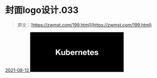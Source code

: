 <!--yml
category: 未分类
date: 0001-01-01 00:00:00
--->

# 封面logo设计.033

> 原文：[https://zwmst.com/199.html](https://zwmst.com/199.html)

   [ <time datetime="2021-08-12T09:33:00+08:00"> 2021-08-12 </time> ](https://zwmst.com/%e5%b0%81%e9%9d%a2logo%e8%ae%be%e8%ae%a1-033-2)  [![](img/7207f6c78fa1d794afccf905a5421a94.png)](https://zwmst.com/wp-content/uploads/2021/08/1628731980-5cb3683f5374f8c.jpeg)